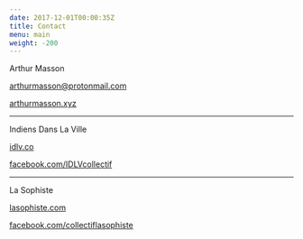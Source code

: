 ```yaml
---
date: 2017-12-01T00:00:35Z
title: Contact
menu: main
weight: -200
---
```


Arthur Masson

[arthurmasson@protonmail.com](mailto:arthurmasson@protonmail.com)

[arthurmasson.xyz](http://arthurmasson.xyz)

---

Indiens Dans La Ville

[idlv.co](http://idlv.co)

[facebook.com/IDLVcollectif](facebook.com/IDLVcollectif)

---

La Sophiste

[lasophiste.com](http://lasophiste.com)

[facebook.com/collectiflasophiste](facebook.com/collectiflasophiste)
